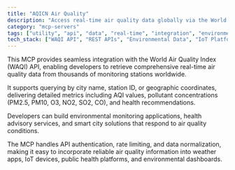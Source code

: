 ```yaml
---
title: "AQICN Air Quality"
description: "Access real-time air quality data globally via the World Air Quality Index API for cities and monitoring stations."
category: "mcp-servers"
tags: ["utility", "api", "data", "real-time", "integration", "environmental monitoring", "health advisory", "smart cities"]
tech_stack: ["WAQI API", "REST APIs", "Environmental Data", "IoT Platforms", "Health Applications", "Data Normalization"]
---
```


This MCP provides seamless integration with the World Air Quality Index (WAQI) API, enabling developers to retrieve comprehensive real-time air quality data from thousands of monitoring stations worldwide. 

It supports querying by city name, station ID, or geographic coordinates, delivering detailed metrics including AQI values, pollutant concentrations (PM2.5, PM10, O3, NO2, SO2, CO), and health recommendations.

Developers can build environmental monitoring applications, health advisory services, and smart city solutions that respond to air quality conditions. 

The MCP handles API authentication, rate limiting, and data normalization, making it easy to incorporate reliable air quality information into weather apps, IoT devices, public health platforms, and environmental dashboards.